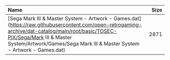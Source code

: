 |Name|Size|
|:---|---:|
|[Sega Mark III & Master System - Artwork - Games.dat](https://raw.githubusercontent.com/open-retrogaming-archive/dat-catalog/main/root/basic/TOSEC-PIX/Sega/Mark III & Master System/Artwork/Games/Sega Mark III & Master System - Artwork - Games.dat)|2871|
